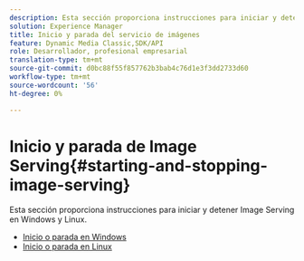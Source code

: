 ```yaml
---
description: Esta sección proporciona instrucciones para iniciar y detener Image Serving en Windows y Linux.
solution: Experience Manager
title: Inicio y parada del servicio de imágenes
feature: Dynamic Media Classic,SDK/API
role: Desarrollador, profesional empresarial
translation-type: tm+mt
source-git-commit: d0bc88f55f857762b3bab4c76d1e3f3dd2733d60
workflow-type: tm+mt
source-wordcount: '56'
ht-degree: 0%

---
```



# Inicio y parada de Image Serving{#starting-and-stopping-image-serving}

Esta sección proporciona instrucciones para iniciar y detener Image Serving en Windows y Linux.

* [Inicio o parada en Windows](t-startstop-windows.md)
* [Inicio o parada en Linux](t-startstop-linux.md)
